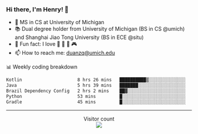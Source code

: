 ### Hi there, I'm Henry! 👋

- 🔭 MS in CS at University of Michigan
- 📚 Dual degree holder from University of Michigan (BS in CS @umich) and Shanghai Jiao Tong University (BS in ECE @situ)
- 🍁 Fun fact: I love 📸 🏓 🍜 🎮
- 📫 How to reach me: [duanzq@umich.edu](mailto:duanzq@umich.edu)

📊 Weekly coding breakdown
<!--START_SECTION:waka-->

```txt
Kotlin                     8 hrs 26 mins   ██████████▒░░░░░░░░░░░░░░   41.95 %
Java                       5 hrs 39 mins   ███████░░░░░░░░░░░░░░░░░░   28.11 %
Brazil Dependency Config   2 hrs 2 mins    ██▓░░░░░░░░░░░░░░░░░░░░░░   10.17 %
Python                     53 mins         █░░░░░░░░░░░░░░░░░░░░░░░░   04.43 %
Gradle                     45 mins         █░░░░░░░░░░░░░░░░░░░░░░░░   03.74 %
```

<!--END_SECTION:waka-->

***
<p align="center"> 
  Visitor count<br>
  <img src="https://profile-counter.glitch.me/zlzq-duanzq/count.svg" />
</p>

<!-- ![Henry Duan's GitHub stats](https://github-readme-stats.vercel.app/api?username=zlzq-duanzq&show_icons=true)

![trophy](https://github-profile-trophy.vercel.app/?username=zlzq-duanzq&column=7)

[![Top Langs](https://github-readme-stats.vercel.app/api/top-langs/?username=zlzq-duanzq&layout=compact)](https://github.com/zlzq-duanzq/github-readme-stats) -->
